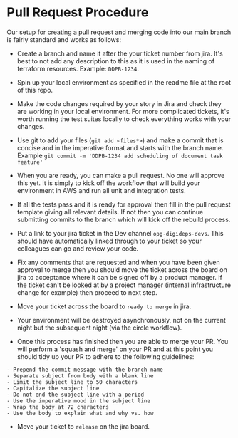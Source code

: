 # Pull Request Procedure

Our setup for creating a pull request and merging code into our main branch is fairly standard and works as follows:

- Create a branch and name it after the your ticket number from jira. It's best to not add any description to
this as it is used in the naming of terraform resources. Example: `DDPB-1234`.

- Spin up your local environment as specified in the readme file at the root of this repo.

- Make the code changes required by your story in Jira and check they are working in your local environment. For more
complicated tickets, it's worth running the test suites locally to check everything works with your changes.

- Use git to add your files (`git add <files*>`) and make a commit that is concise and in the imperative format and
starts with the branch name. Example `git commit -m 'DDPB-1234 add scheduling of document task feature'`

- When you are ready, you can make a pull request. No one will approve this yet. It is simply to kick off the workflow
that will build your environment in AWS and run all unit and integration tests.

- If all the tests pass and it is ready for approval then fill in the pull request template giving all relevant details.
If not then you can continue submitting commits to the branch which will kick off the rebuild process.

- Put a link to your jira ticket in the Dev channel `opg-digideps-devs`. This should have automatically linked
through to your ticket so your colleagues can go and review your code.

- Fix any comments that are requested and when you have been given approval to merge then you should move the ticket
across the board on jira to acceptance where it can be signed off by a product manager. If the ticket can't be looked
at by a project manager (internal infrastructure change for example) then proceed to next step.

- Move your ticket across the board to `ready to merge` in jira.

- Your environment will be destroyed asynchronously, not on the current night but the subsequent night (via the circle workflow).

- Once this process has finished then you are able to merge your PR. You will perform a 'squash and merge' on your PR
and at this point you should tidy up your PR to adhere to the following guidelines:

```
- Prepend the commit message with the branch name
- Separate subject from body with a blank line
- Limit the subject line to 50 characters
- Capitalize the subject line
- Do not end the subject line with a period
- Use the imperative mood in the subject line
- Wrap the body at 72 characters
- Use the body to explain what and why vs. how
```

- Move your ticket to `release` on the jira board.
